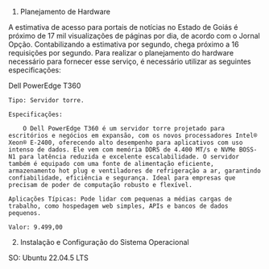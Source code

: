 1. Planejamento de Hardware 


A estimativa de acesso para portais de notícias no Estado de Goiás é próximo de 17 mil visualizações de páginas por dia, de acordo com o Jornal Opção. Contabilizando a estimativa por segundo, chega próximo a 16 requisições por segundo. Para realizar o planejamento do hardware necessário para fornecer esse serviço, é necessário utilizar as seguintes especificações: 

 Dell PowerEdge T360

	Tipo: Servidor torre.

	Especificações:

    	O Dell PowerEdge T360 é um servidor torre projetado para escritórios e negócios em expansão, com os novos processadores Intel® Xeon® E-2400, oferecendo alto desempenho para aplicativos com uso intenso de dados. Ele vem com memória DDR5 de 4.400 MT/s e NVMe BOSS-N1 para latência reduzida e excelente escalabilidade. O servidor também é equipado com uma fonte de alimentação eficiente, armazenamento hot plug e ventiladores de refrigeração a ar, garantindo confiabilidade, eficiência e segurança. Ideal para empresas que precisam de poder de computação robusto e flexível.

	Aplicações Típicas: Pode lidar com pequenas a médias cargas de trabalho, como hospedagem web simples, APIs e bancos de dados pequenos.

	Valor: 9.499,00 


2. Instalação e Configuração do Sistema Operacional

SO: Ubuntu 22.04.5 LTS


